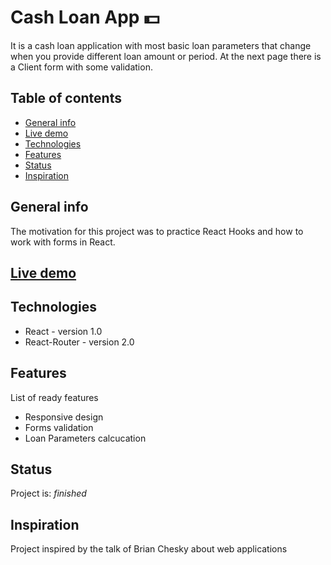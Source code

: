 # Cash Loan App 💵
It is a cash loan application with most basic loan parameters that change when you provide different loan amount or period. At the next page there is a Client form with some validation.

## Table of contents
* [General info](#general-info)
* [Live demo](https://cashloanapp.vercel.app/)
* [Technologies](#technologies)
* [Features](#features)
* [Status](#status)
* [Inspiration](#inspiration)


## General info
The motivation for this project was to practice React Hooks and how to work with forms in React.

## [Live demo](https://cashloanapp.vercel.app/)

## Technologies
* React - version 1.0
* React-Router - version 2.0

## Features
List of ready features 
* Responsive design
* Forms validation
* Loan Parameters calcucation


## Status
Project is: _finished_

## Inspiration
Project inspired by the talk of Brian Chesky about web applications
